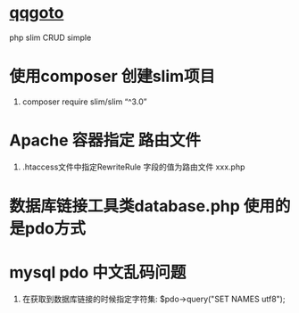 # [qqgoto](http://www.qqgoto.com)
php slim CRUD simple

# 使用composer 创建slim项目
  1. composer require slim/slim “^3.0”


# Apache 容器指定 路由文件 
  1. .htaccess文件中指定RewriteRule 字段的值为路由文件 xxx.php

# 数据库链接工具类database.php 使用的是pdo方式

# mysql pdo 中文乱码问题 
  1. 在获取到数据库链接的时候指定字符集:  $pdo->query("SET NAMES utf8");


